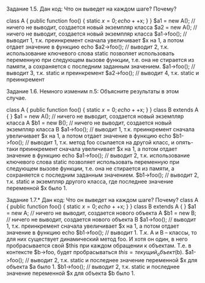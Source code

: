 Задание 1.5. Дан код:
Что он выведет на каждом шаге? Почему?

class A {
    public function foo() {
        static $x = 0;
        echo ++$x;
    }
}
$a1 = new A(); // ничего не выводит, создается новый экземпляр класса
$a2 = new A(); // ничего не выводит, создается новый экземпляр класса
$a1->foo(); // выводит 1, т.к. преинкремент сначала увеличивает $x на 1, а потом отдает значение в функцию echo
$a2->foo(); // выводит 2, т.к. использование ключевого слова static позволяет использовать переменную при следующем вызове функции, т.е. она не стирается из памяти, а сохраняется с последним заданным значением.
$a1->foo(); // выводит 3, т.к. static и преинкремент
$a2->foo(); // выводит 4, т.к. static и преинкремент

Задание 1.6. Немного изменим п.5:
Объясните результаты в этом случае.

class A {
    public function foo() {
        static $x = 0;
        echo ++$x;
    }
}
class B extends A {
}
$a1 = new A(); // ничего не выводит, создается новый экземпляр класса A
$b1 = new B(); // ничего не выводит, создается новый экземпляр класса B
$a1->foo();  // выводит 1, т.к. преинкремент сначала увеличивает $x на 1, а потом отдает значение в функцию echo
$b1->foo(); // выводит 1, т.к. метод foo ссылается на другой класс, и опять-таки преинкремент сначала увеличивает $x на 1, а потом отдает значение в функцию echo
$a1->foo(); // выводит 2, т.к. использование ключевого слова static позволяет использовать переменную при следующем вызове функции, т.е. она не стирается из памяти, а сохраняется с последним заданным значением.
$b1->foo(); // выводит 2, т.к. static и экземпляр другого класса, где последнее значение переменной $x было 1.

Задание 1.7.* Дан код:
Что он выведет на каждом шаге? Почему?
class A {
    public function foo() {
        static $x = 0;
        echo ++$x;
    }
}
class B extends A {
}
$a1 = new A; // ничего не выводит, создается нового объекта A
$b1 = new B; // ничего не выводит, создается нового объекта B
$a1->foo(); // выводит 1, т.к. преинкремент сначала увеличивает $x на 1, а потом отдает значение в функцию echo
$b1->foo(); // выводит 1. Т.к. A и B – классы, то для них существует динамический метод foo. И хотя он один, в него пробрасывается свой $this при каждом обращении к объектам. Т.е. в контексте $b->foo, будет пробрасываться $this = текущий_объект ($b).
$a1->foo(); // выводит 2, т.к. static и последнее значение переменной $x для объекта $a было 1.
$b1->foo(); // выводит 2, т.к. static и последнее значение переменной $x для объекта $b было 1.

